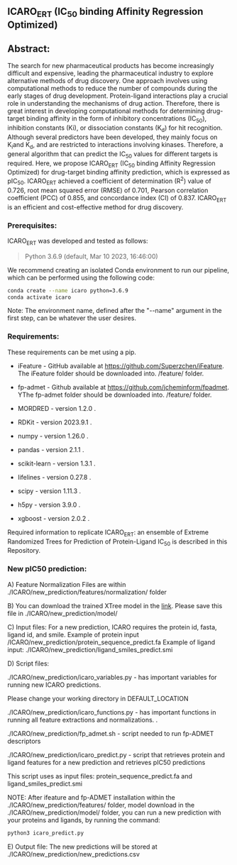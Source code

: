 ## ICARO<sub>ERT</sub> (IC<sub>50</sub> binding Affinity Regression Optimized)

## Abstract: 
The search for new pharmaceutical products has become increasingly difficult and expensive, leading the pharmaceutical industry to explore alternative methods of drug discovery. One approach involves using computational methods to reduce the number of compounds during the early stages of drug development. Protein-ligand interactions play a crucial role in understanding the mechanisms of drug action. Therefore, there is great interest in developing computational methods for determining drug-target binding affinity in the form of inhibitory concentrations (IC<sub>50</sub>), inhibition constants (Ki), or dissociation constants (K<sub>d</sub>) for hit recognition. Although several predictors have been developed, they mainly focus on K<sub>i</sub>and K<sub>d</sub>, and are restricted to interactions involving kinases. Therefore, a general algorithm that can predict the IC<sub>50</sub> values for different targets is required. Here, we propose ICARO<sub>ERT</sub> (IC<sub>50</sub> binding Affinity Regression Optimized) for drug-target binding affinity prediction, which is expressed as pIC<sub>50</sub>. ICARO<sub>ERT</sub> achieved a coefficient of determination (R<sup>2</sup>) value of 0.726, root mean squared error (RMSE) of 0.701, Pearson correlation coefficient (PCC) of 0.855, and concordance index (CI) of 0.837. ICARO<sub>ERT</sub> is an efficient and cost-effective method for drug discovery.
⁩

### Prerequisites:
ICARO<sub>ERT</sub> was developed and tested as follows:
> Python 3.6.9 (default, Mar 10 2023, 16:46:00)

We recommend creating an isolated Conda environment to run our pipeline, which can be performed using the following code:
```bash
conda create --name icaro python=3.6.9
conda activate icaro
```
Note: The environment name, defined after the "--name" argument in the first step, can be whatever the user desires.

### Requirements:
These requirements can be met using a pip.

* iFeature - GitHub available at https://github.com/Superzchen/iFeature. The iFeature folder should be downloaded into. /feature/ folder.

* fp-admet - Github available at https://github.com/jcheminform/fpadmet. YThe fp-admet folder should be downloaded into. /feature/ folder.
  
* MORDRED - version 1.2.0 .
* RDKit - version 2023.9.1 .
* numpy - version 1.26.0 .
* pandas - version 2.1.1 .
* scikit-learn - version 1.3.1 .
* lifelines - version 0.27.8 .
* scipy - version 1.11.3 .
* h5py - version 3.9.0 .
* xgboost - version 2.0.2 .


Required information to replicate ICARO<sub>ERT</sub>: an ensemble of Extreme Randomized Trees for Prediction of Protein-Ligand IC<sub>50</sub> is described in this Repository.

### New pIC50 prediction:
A) Feature Normalization Files are within ./ICARO/new_prediction/features/normalization/ folder

B) You can download the trained XTree model in the [link](https://www.dropbox.com/scl/fo/zfb4syff5vpmbdwvfjzzg/h?rlkey=fxk58b0fvcrqw8ktfpyv7ndoj&dl=0). 
   Please save this file in ./ICARO/new_prediction/model/
   
C) Input files: For a new prediction, ICARO requires the protein id, fasta, ligand id, and smile. 
Example of protein input /ICARO/new_prediction/protein_sequence_predict.fa 
Example of ligand input: ./ICARO/new_prediction/ligand_smiles_predict.smi
   
D) Script files:

   ./ICARO/new_prediction/icaro_variables.py - has important variables for running new ICARO predictions.
   
   Please change your working directory in DEFAULT_LOCATION
   
   ./ICARO/new_prediction/icaro_functions.py - has important functions in running all feature extractions and normalizations.
.
   
   ./ICARO/new_prediction/fp_admet.sh - script needed to run fp-ADMET descriptors
   
   ./ICARO/new_prediction/icaro_predict.py - script that retrieves protein and ligand features for a new prediction and retrieves pIC50 predictions
   
   This script uses as input files: protein_sequence_predict.fa and ligand_smiles_predict.smi

   NOTE: After ifeature and fp-ADMET installation within the ./ICARO/new_prediction/features/ folder, model download in the ./ICARO/new_prediction/model/ folder, you can run a new prediction with your proteins and ligands, by running the command:
   
   ```bash
   python3 icaro_predict.py
   ```

E) Output file:
   The new predictions will be stored at ./ICARO/new_prediction/new_predictions.csv
   
